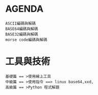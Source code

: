 
# AGENDA
```
ASCII編碼與解碼
BASE64編碼與解碼
BASE32編碼與解碼
morse code編碼與解碼
```
# 工具與技術
```
基礎篇 == >使用線上工具
中級篇 == >使用指令 ==> linux base64,xxd,
高級篇 == >Python 程式解題
```
